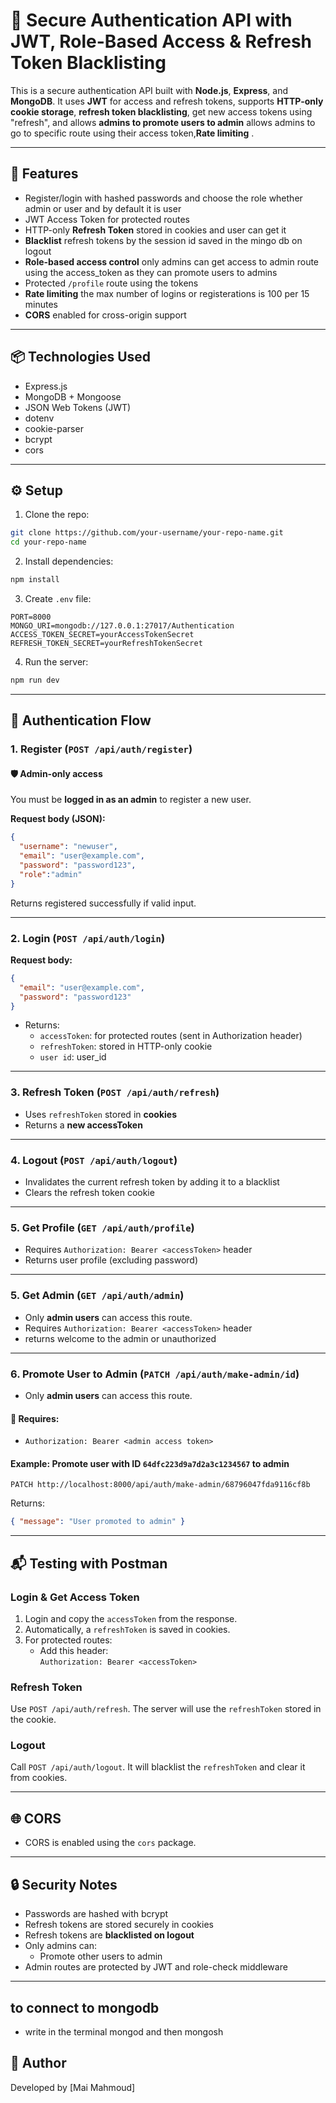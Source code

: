 
# 🔐 Secure Authentication API with JWT, Role-Based Access & Refresh Token Blacklisting

This is a secure authentication API built with **Node.js**, **Express**, and **MongoDB**. It uses **JWT** for access and refresh tokens, supports **HTTP-only cookie storage**, **refresh token blacklisting**, get new access tokens using "refresh", and allows **admins to promote users to admin** allows admins to go to specific route using their access token,**Rate limiting** .

---

## 🚀 Features

- Register/login with hashed passwords and choose the role whether admin or user and by default it is user
- JWT Access Token for protected routes
- HTTP-only **Refresh Token** stored in cookies and user can get it
- **Blacklist** refresh tokens by the session id saved in the mingo db on logout
- **Role-based access control** only admins can get access to admin route using the access_token as they can promote users to admins
- Protected `/profile` route using the tokens
- **Rate limiting** the max number of logins or registerations is 100 per 15 minutes
- **CORS** enabled for cross-origin support

---

## 📦 Technologies Used

- Express.js
- MongoDB + Mongoose
- JSON Web Tokens (JWT)
- dotenv
- cookie-parser
- bcrypt
- cors

---

## ⚙️ Setup

1. Clone the repo:

```bash
git clone https://github.com/your-username/your-repo-name.git
cd your-repo-name
```

2. Install dependencies:

```bash
npm install
```

3. Create `.env` file:

```env
PORT=8000
MONGO_URI=mongodb://127.0.0.1:27017/Authentication
ACCESS_TOKEN_SECRET=yourAccessTokenSecret
REFRESH_TOKEN_SECRET=yourRefreshTokenSecret
```

4. Run the server:

```bash
npm run dev
```

---

## 🔐 Authentication Flow

### 1. Register (`POST /api/auth/register`)

#### 🛡️ Admin-only access  
You must be **logged in as an admin** to register a new user.

**Request body (JSON):**

```json
{
  "username": "newuser",
  "email": "user@example.com",
  "password": "password123",
  "role":"admin"
}
```

Returns registered successfully if valid input.

---

### 2. Login (`POST /api/auth/login`)

**Request body:**

```json
{
  "email": "user@example.com",
  "password": "password123"
}
```

- Returns:
  - `accessToken`: for protected routes (sent in Authorization header)
  - `refreshToken`: stored in HTTP-only cookie
  - `user id`: user_id

---

### 3. Refresh Token (`POST /api/auth/refresh`)

- Uses `refreshToken` stored in **cookies**
- Returns a **new accessToken**

---

### 4. Logout (`POST /api/auth/logout`)

- Invalidates the current refresh token by adding it to a blacklist
- Clears the refresh token cookie

---

### 5. Get Profile (`GET /api/auth/profile`)

- Requires `Authorization: Bearer <accessToken>` header
- Returns user profile (excluding password)

---
### 5. Get Admin (`GET /api/auth/admin`)
- Only **admin users** can access this route.
- Requires `Authorization: Bearer <accessToken>` header
- returns welcome to the admin or unauthorized

---

### 6. Promote User to Admin (`PATCH /api/auth/make-admin/id`)

- Only **admin users** can access this route.

#### 🔐 Requires:
- `Authorization: Bearer <admin access token>`

#### Example: Promote user with ID `64dfc223d9a7d2a3c1234567` to admin

```http
PATCH http://localhost:8000/api/auth/make-admin/68796047fda9116cf8b
```

Returns:
```json
{ "message": "User promoted to admin" }
```

---

## 📬 Testing with Postman

### Login & Get Access Token

1. Login and copy the `accessToken` from the response.
2. Automatically, a `refreshToken` is saved in cookies.
3. For protected routes:
   - Add this header:  
     `Authorization: Bearer <accessToken>`

### Refresh Token

Use `POST /api/auth/refresh`. The server will use the `refreshToken` stored in the cookie.

### Logout

Call `POST /api/auth/logout`. It will blacklist the `refreshToken` and clear it from cookies.

---

## 🌐 CORS

- CORS is enabled using the `cors` package.


---

## 🔒 Security Notes

- Passwords are hashed with bcrypt
- Refresh tokens are stored securely in cookies
- Refresh tokens are **blacklisted on logout**
- Only admins can:
  - Promote other users to admin
- Admin routes are protected by JWT and role-check middleware

---

## to connect to mongodb 
- write in the terminal mongod and then mongosh



## 👤 Author

Developed by [Mai Mahmoud]
